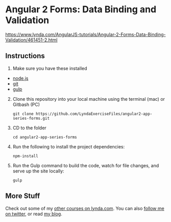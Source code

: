 # Angular 2 Forms: Data Binding and Validation

https://www.lynda.com/AngularJS-tutorials/Angular-2-Forms-Data-Binding-Validation/461451-2.html

## Instructions

1. Make sure you have these installed
  - [node.js](http://nodejs.org/)
  - [git](http://git-scm.com/)
  - [gulp](https://github.com/gulpjs/gulp/blob/master/docs/getting-started.md)
2. Clone this repository into your local machine using the terminal (mac) or Gitbash (PC) 

    `git clone https://github.com/LyndaExerciseFiles/angular2-app-series-forms.git`
    
3. CD to the folder

    `cd angular2-app-series-forms`
    
4. Run the following to install the project dependencies:

    `npm-install`
    
5. Run the Gulp command to build the code, watch for file changes, and serve up the site locally:

    `gulp`
  
## More Stuff
Check out some of my [other courses on lynda.com](http://lynda.com/justinschwartzenberger). 
You can also [follow me on twitter](http://twitter.com/schwarty), or read [my blog](http://schwarty.com).